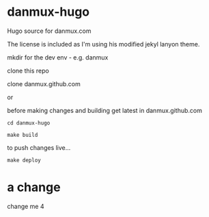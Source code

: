 danmux-hugo
===========

Hugo source for danmux.com

The license is included as I'm using his modified jekyl lanyon theme.

mkdir for the dev env - e.g. danmux

clone this repo

clone danmux.github.com

or

before making changes and building get latest in danmux.github.com

    cd danmux-hugo

    make build

to push changes live...

    make deploy
    
a change    
=======

change me 4
